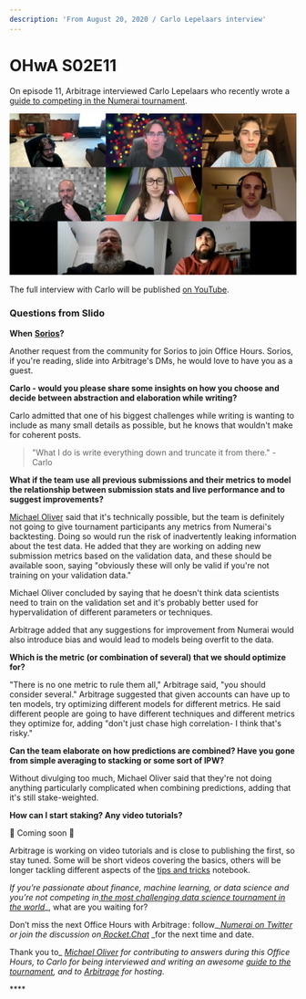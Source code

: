 ```yaml
---
description: 'From August 20, 2020 / Carlo Lepelaars interview'
---
```


# OHwA S02E11

On episode 11, Arbitrage interviewed Carlo Lepelaars who recently wrote a [guide to competing in the Numerai tournament](https://app.wandb.ai/carlolepelaars/numerai_tutorial/reports/Build-the-World-s-Open-Hedge-Fund-by-Modeling-the-Stock-Market--VmlldzoxODU0NTQ).

![Carlo in the hot seat on Arbitrage&apos;s right](../../.gitbook/assets/carlo.png)

The full interview with Carlo will be published [on YouTube](https://www.youtube.com/channel/UCQt3RVSKsDpFgYIm1A-nWbA).

### Questions from Slido

**When** [**Sorios**](https://numer.ai/sorios)**?**

Another request from the community for Sorios to join Office Hours. Sorios, if you're reading, slide into Arbitrage's DMs, he would love to have you as a guest.

**Carlo - would you please share some insights on how you choose and decide between abstraction and elaboration while writing?**

Carlo admitted that one of his biggest challenges while writing is wanting to include as many small details as possible, but he knows that wouldn't make for coherent posts. 

> "What I do is write everything down and truncate it from there." - Carlo

**What if the team use all previous submissions and their metrics to model the relationship between submission stats and live performance and to suggest improvements?**

[Michael Oliver](https://numer.ai/mdo) said that it's technically possible, but the team is definitely not going to give tournament participants any metrics from Numerai's backtesting. Doing so would run the risk of inadvertently leaking information about the test data. He added that they are working on adding new submission metrics based on the validation data, and these should be available soon, saying "obviously these will only be valid if you're not training on your validation data." 

Michael Oliver concluded by saying that he doesn't think data scientists need to train on the validation set and it's probably better used for hypervalidation of different parameters or techniques.

Arbitrage added that any suggestions for improvement from Numerai would also introduce bias and would lead to models being overfit to the data.

**Which is the metric \(or combination of several\) that we should optimize for?**

"There is no one metric to rule them all," Arbitrage said, "you should consider several." Arbitrage suggested that given accounts can have up to ten models, try optimizing different models for different metrics. He said different people are going to have different techniques and different metrics they optimize for, adding "don't just chase high correlation- I think that's risky."

**Can the team elaborate on how predictions are combined? Have you gone from simple averaging to stacking or some sort of IPW?**

Without divulging too much, Michael Oliver said that they're not doing anything particularly complicated when combining predictions, adding that it's still stake-weighted.

**How can I start staking? Any video tutorials?**

🎥 Coming soon 🎥

Arbitrage is working on video tutorials and is close to publishing the first, so stay tuned. Some will be short videos covering the basics, others will be longer tackling different aspects of the [tips and tricks](https://github.com/numerai/example-scripts/blob/master/analysis_and_tips.ipynb) notebook.

_If you’re passionate about finance, machine learning, or data science and you’re not competing in_[ _the most challenging data science tournament in the world_](https://numer.ai/tournament)_, what are you waiting for?  
  
Don’t miss the next Office Hours with Arbitrage : follow_[ _Numerai on Twitter_](http://twitter.com/numerai) _or join the discussion on_[ _Rocket.Chat_](https://community.numer.ai/home) _for the next time and date.  
  
Thank you to_ [_Michael Oliver_](https://numer.ai/mdo) _for contributing to answers during this Office Hours, to Carlo for being interviewed and writing an awesome_ [_guide to the tournament_](https://app.wandb.ai/carlolepelaars/numerai_tutorial/reports/Build-the-World-s-Open-Hedge-Fund-by-Modeling-the-Stock-Market--VmlldzoxODU0NTQ)_,_ _and to_ [_Arbitrage_](https://numer.ai/arbitrage) _for hosting._

\*\*\*\*



